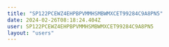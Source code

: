 ```yaml
---
title: "SP122PCEWZ4EHPBPVMMHSMBWMXCET99284C9A8PN5"
date: 2024-02-26T08:18:24.404Z
user: SP122PCEWZ4EHPBPVMMHSMBWMXCET99284C9A8PN5
layout: "users"
---
```

    